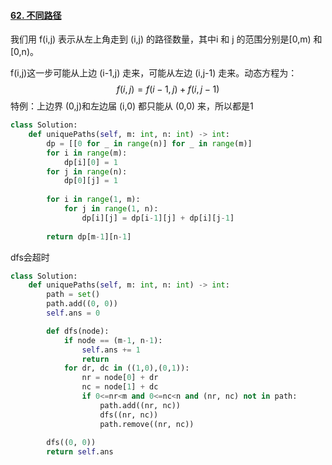 #### [62. 不同路径](https://leetcode-cn.com/problems/unique-paths/)

我们用 f(i,j) 表示从左上角走到 (i,j) 的路径数量，其中i 和 j 的范围分别是[0,m) 和 [0,n)。

f(i,j)这一步可能从上边 (i-1,j) 走来，可能从左边 (i,j-1) 走来。动态方程为：
$$
f(i,j) = f(i-1,j) + f(i,j-1)
$$
特例：上边界 (0,j)和左边届 (i,0) 都只能从 (0,0) 来，所以都是1

```python
class Solution:
    def uniquePaths(self, m: int, n: int) -> int:
        dp = [[0 for _ in range(n)] for _ in range(m)]
        for i in range(m):
            dp[i][0] = 1
        for j in range(n):
            dp[0][j] = 1
        
        for i in range(1, m):
            for j in range(1, n):
                dp[i][j] = dp[i-1][j] + dp[i][j-1]
                
        return dp[m-1][n-1]
```

dfs会超时

```python
class Solution:
    def uniquePaths(self, m: int, n: int) -> int:
        path = set()
        path.add((0, 0))
        self.ans = 0

        def dfs(node):
            if node == (m-1, n-1):
                self.ans += 1
                return
            for dr, dc in ((1,0),(0,1)):
                nr = node[0] + dr
                nc = node[1] + dc
                if 0<=nr<m and 0<=nc<n and (nr, nc) not in path:
                    path.add((nr, nc))
                    dfs((nr, nc))
                    path.remove((nr, nc))
        
        dfs((0, 0))
        return self.ans
```

